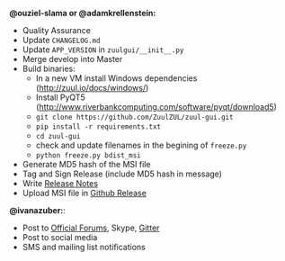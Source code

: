 **@ouziel-slama or @adamkrellenstein:**

- Quality Assurance
- Update `CHANGELOG.md`
- Update `APP_VERSION` in `zuulgui/__init__.py`
- Merge develop into Master
- Build binaries:
    * In a new VM install Windows dependencies (http://zuul.io/docs/windows/)
    * Install PyQT5 (http://www.riverbankcomputing.com/software/pyqt/download5)
    * `git clone https://github.com/ZuulZUL/zuul-gui.git`
    * `pip install -r requirements.txt`
    * `cd zuul-gui`
    * check and update filenames in the begining of `freeze.py`
    * `python freeze.py bdist_msi`
- Generate MD5 hash of the MSI file
- Tag and Sign Release (include MD5 hash in message)
- Write [Release Notes](https://github.com/ZuulZUL/zuul-gui/releases)
- Upload MSI file in [Github Release](https://github.com/ZuulZUL/zuul-gui/releases)

**@ivanazuber:**:

- Post to [Official Forums](https://forums.zuul.io/discussion/445/new-version-announcements-zuul-and-zuuld), Skype, [Gitter](https://gitter.im/ZuulZUL)
- Post to social media
- SMS and mailing list notifications
